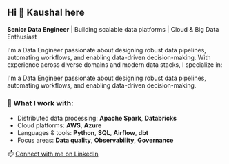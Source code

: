 ## Hi 👋 Kaushal here 
**Senior Data Engineer** | Building scalable data platforms | Cloud & Big Data Enthusiast

I'm a Data Engineer passionate about designing robust data pipelines, automating workflows, and enabling data-driven decision-making. With experience across diverse domains and modern data stacks, I specialize in:

I'm a Data Engineer passionate about designing robust data pipelines, automating workflows, and enabling data-driven decision-making.

### 🚀 What I work with:
- Distributed data processing: **Apache Spark**, **Databricks**
- Cloud platforms: **AWS**, **Azure**
- Languages & tools: **Python**, **SQL**, **Airflow**, **dbt**
- Focus areas: **Data quality**, **Observability**, **Governance**

📫 [Connect with me on LinkedIn](https://www.linkedin.com/in/kaushal-sood/)
